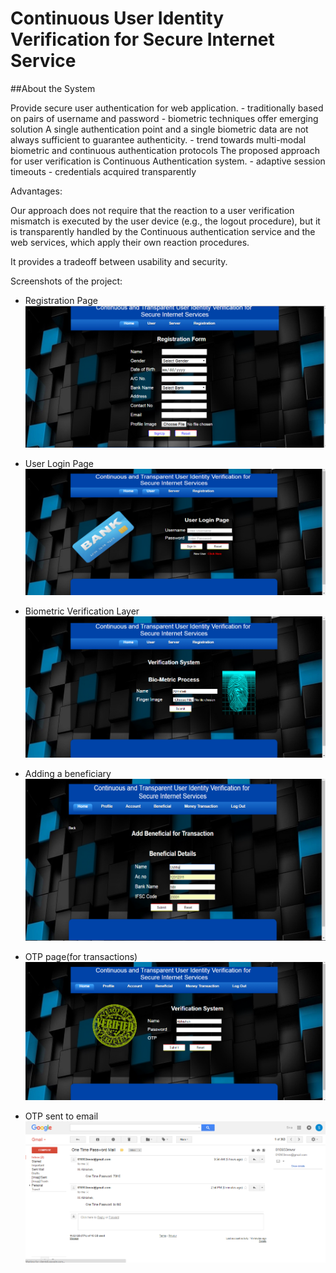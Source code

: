 # Continuous User Identity Verification for Secure Internet Service

##About the System

Provide secure user authentication for web application.
     - traditionally based on pairs of username and password 
     - biometric techniques offer emerging solution 
A single authentication point and a single biometric data are not always sufficient to guarantee authenticity.
     - trend towards multi-modal biometric and continuous authentication protocols 
The proposed approach for user verification is Continuous Authentication system. 
    - adaptive session timeouts 
    - credentials acquired transparently

Advantages:

Our approach does not require that the reaction to a user verification mismatch is executed by the user device (e.g., the logout procedure), 
but it is transparently handled by the Continuous authentication service and the web services, which apply their own reaction procedures.

It provides a tradeoff between usability and security.

Screenshots of the project:

- Registration Page
![Registration](https://github.com/mvsabhishek/mvsabhishek.github.io/blob/master/img/CUIA1.png)

- User Login Page
![User Login](https://github.com/mvsabhishek/mvsabhishek.github.io/blob/master/img/CUIA2.png)

- Biometric Verification Layer
![Biometric](https://github.com/mvsabhishek/mvsabhishek.github.io/blob/master/img/CUIA3.png)

- Adding a beneficiary
![Beneficiary](https://github.com/mvsabhishek/mvsabhishek.github.io/blob/master/img/CUIA4.png)

- OTP page(for transactions)
![OTP](https://github.com/mvsabhishek/mvsabhishek.github.io/blob/master/img/CUIA5.png)

- OTP sent to email
![OTP email](https://github.com/mvsabhishek/mvsabhishek.github.io/blob/master/img/CUIA6.png)
